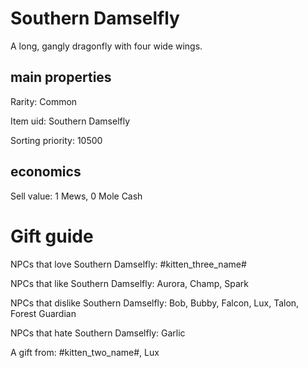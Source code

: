 # Southern Damselfly

A long, gangly dragonfly with four wide wings.

## main properties

Rarity: Common

Item uid: Southern Damselfly

Sorting priority: 10500

## economics

Sell value: 1 Mews, 0 Mole Cash

# Gift guide

NPCs that love Southern Damselfly: #kitten_three_name#

NPCs that like Southern Damselfly: Aurora, Champ, Spark

NPCs that dislike Southern Damselfly: Bob, Bubby, Falcon, Lux, Talon, Forest Guardian

NPCs that hate Southern Damselfly: Garlic

A gift from: #kitten_two_name#, Lux